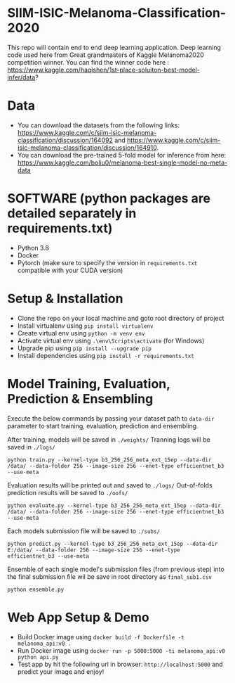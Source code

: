 # SIIM-ISIC-Melanoma-Classification-2020
This repo will contain end to end deep learning application. Deep learning code used here from Great grandmasters of Kaggle Melanoma2020 competition winner. You can find the winner code 
here : https://www.kaggle.com/haqishen/1st-place-soluiton-best-model-infer/data?

# Data
- You can download the datasets from the following links: https://www.kaggle.com/c/siim-isic-melanoma-classification/discussion/164092 and https://www.kaggle.com/c/siim-isic-melanoma-classification/discussion/164910.
- You can download the pre-trained 5-fold model for inference from here: https://www.kaggle.com/boliu0/melanoma-best-single-model-no-meta-data

# SOFTWARE (python packages are detailed separately in requirements.txt)
- Python 3.8
- Docker
- Pytorch (make sure to specify the version in `requirements.txt` compatible with your CUDA version)


# Setup & Installation
- Clone the repo on your local machine and goto root directory of project
- Install virtualenv using `pip install virtualenv`
- Create virtual env using `python -m venv env` 
- Activate virtual env using `.\env\Scripts\activate` (for Windows)
- Upgrade pip using `pip install --upgrade pip`
- Install dependencies using `pip install -r requirements.txt`

# Model Training, Evaluation, Prediction & Ensembling
Execute the below commands by passing your dataset path to `data-dir` parameter to start training, evaluation, prediction and ensembling.

After training, models will be saved in `./weights/` Tranning logs will be saved in `./logs/`

`python train.py --kernel-type b3_256_256_meta_ext_15ep --data-dir /data/ --data-folder 256 --image-size 256 --enet-type efficientnet_b3 --use-meta`

Evaluation results will be printed out and saved to `./logs/` Out-of-folds prediction results will be saved to `./oofs/`

`python evaluate.py --kernel-type b3_256_256_meta_ext_15ep --data-dir /data/ --data-folder 256 --image-size 256 --enet-type efficientnet_b3 --use-meta`

Each models submission file will be saved to `./subs/`

`python predict.py --kernel-type b3_256_256_meta_ext_15ep --data-dir E:/data/ --data-folder 256 --image-size 256 --enet-type efficientnet_b3 --use-meta`

Ensemble of each single model's submission files (from previous step) into the final submission file wil be save in root directory as `final_sub1.csv`

`python ensemble.py`

# Web App Setup & Demo
- Build Docker image using `docker build -f Dockerfile -t melanoma_api:v0 .`
- Run Docker image using `docker run -p 5000:5000 -ti melanoma_api:v0 python api.py`
- Test app by hit the following url in browser: `http://localhost:5000` and predict your image and enjoy!
